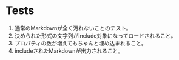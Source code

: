 # Tests

1. 通常のMarkdownが全く汚れないことのテスト。
1. 決められた形式の文字列がinclude対象になってロードされること。
1. プロパティの数が増えてもちゃんと埋め込まれること。
1. includeされたMarkdownが出力されること。


